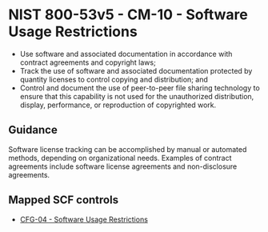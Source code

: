 # NIST 800-53v5 - CM-10 - Software Usage Restrictions
- Use software and associated documentation in accordance with contract agreements and copyright laws;
- Track the use of software and associated documentation protected by quantity licenses to control copying and distribution; and
- Control and document the use of peer-to-peer file sharing technology to ensure that this capability is not used for the unauthorized distribution, display, performance, or reproduction of copyrighted work.
## Guidance
Software license tracking can be accomplished by manual or automated methods, depending on organizational needs. Examples of contract agreements include software license agreements and non-disclosure agreements.
## Mapped SCF controls
- [CFG-04 - Software Usage Restrictions](../scf/cfg-04-softwareusagerestrictions.md)